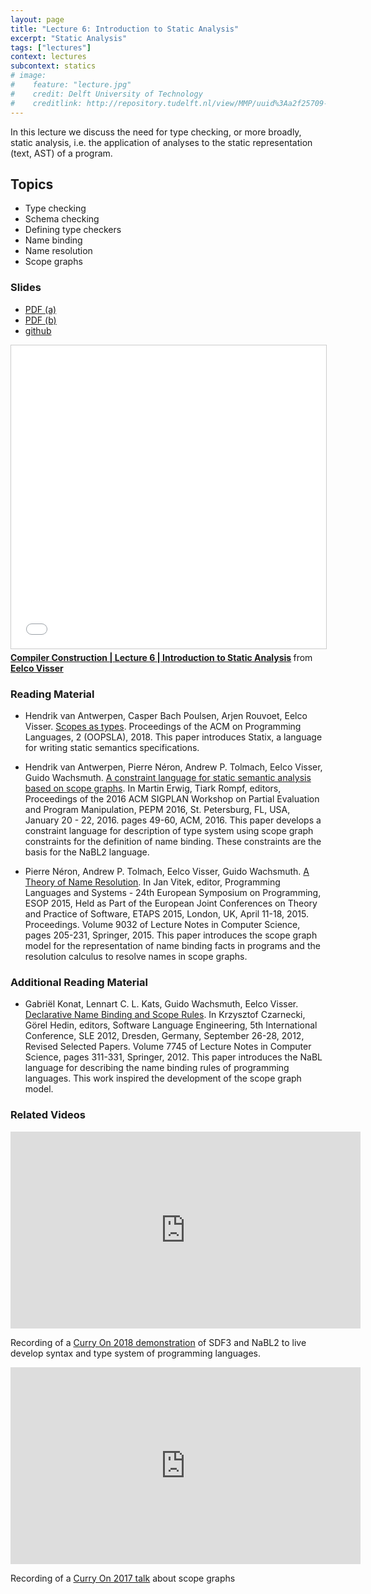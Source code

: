 ```yaml
---
layout: page
title: "Lecture 6: Introduction to Static Analysis"
excerpt: "Static Analysis"
tags: ["lectures"]
context: lectures
subcontext: statics
# image:
#    feature: "lecture.jpg"
#    credit: Delft University of Technology
#    creditlink: http://repository.tudelft.nl/view/MMP/uuid%3Aa2f25709-c56e-453e-9394-4a05acf603a4/
---
```


In this lecture we discuss the need for type checking, or more broadly, static analysis, i.e. the application of analyses to the static representation (text, AST) of a program.

## Topics

- Type checking
- Schema checking
- Defining type checkers
- Name binding
- Name resolution
- Scope graphs

### Slides

- [PDF (a)](https://github.com/TUDelft-CS4200-2019/lectures/raw/master/06-static-analysis/CS4200-2019-6a-intro-to-static-analysis.pdf)
- [PDF (b)](https://github.com/TUDelft-CS4200-2019/lectures/raw/master/06-static-analysis/CS4200-2019-6b-intro-to-static-analysis.pdf)
- [github](https://github.com/TUDelft-CS4200-2019/lectures/tree/master/06-static-analysis)

<iframe src="//www.slideshare.net/slideshow/embed_code/key/qV1DAW1jQPEMyd" width="595" height="485" frameborder="0" marginwidth="0" marginheight="0" scrolling="no" style="border:1px solid #CCC; border-width:1px; margin-bottom:5px; max-width: 100%;" allowfullscreen> </iframe> <div style="margin-bottom:5px"> <strong> <a href="//www.slideshare.net/eelcovisser/compiler-construction-lecture-6-introduction-to-static-analysis" title="Compiler Construction | Lecture 6 | Introduction to Static Analysis" target="_blank">Compiler Construction | Lecture 6 | Introduction to Static Analysis</a> </strong> from <strong><a href="https://www.slideshare.net/eelcovisser" target="_blank">Eelco Visser</a></strong> </div>

### Reading Material

- Hendrik van Antwerpen, Casper Bach Poulsen, Arjen Rouvoet, Eelco Visser. [Scopes as types](https://doi.org/10.1145/3276484). Proceedings of the ACM on Programming Languages, 2 (OOPSLA), 2018. This paper introduces Statix, a language for writing static semantics specifications.

- Hendrik van Antwerpen, Pierre Néron, Andrew P. Tolmach, Eelco Visser, Guido Wachsmuth. [A constraint language for static semantic analysis based on scope graphs](http://doi.acm.org/10.1145/2847538.2847543). In Martin Erwig, Tiark Rompf, editors, Proceedings of the 2016 ACM SIGPLAN Workshop on Partial Evaluation and Program Manipulation, PEPM 2016, St. Petersburg, FL, USA, January 20 - 22, 2016. pages 49-60, ACM, 2016. This paper develops a constraint language for description of type system using scope graph constraints for the definition of name binding. These constraints are the basis for the NaBL2 language.

- Pierre Néron, Andrew P. Tolmach, Eelco Visser, Guido Wachsmuth. [A Theory of Name Resolution](http://dx.doi.org/10.1007/978-3-662-46669-8_9). In Jan Vitek, editor, Programming Languages and Systems - 24th European Symposium on Programming, ESOP 2015, Held as Part of the European Joint Conferences on Theory and Practice of Software, ETAPS 2015, London, UK, April 11-18, 2015. Proceedings. Volume 9032 of Lecture Notes in Computer Science, pages 205-231, Springer, 2015. This paper introduces the scope graph model for the representation of name binding facts in programs and the resolution calculus to resolve names in scope graphs.

### Additional Reading Material

- Gabriël Konat, Lennart C. L. Kats, Guido Wachsmuth, Eelco Visser. [Declarative Name Binding and Scope Rules](http://dx.doi.org/10.1007/978-3-642-36089-3_18). In Krzysztof Czarnecki, Görel Hedin, editors, Software Language Engineering, 5th International Conference, SLE 2012, Dresden, Germany, September 26-28, 2012, Revised Selected Papers. Volume 7745 of Lecture Notes in Computer Science, pages 311-331, Springer, 2012. This paper introduces the NaBL language for describing the name binding rules of programming languages. This work inspired the development of the scope graph model.



### Related Videos

<iframe width="560" height="315" src="https://www.youtube.com/embed/XAkBlrB9l9o?rel=0" frameborder="0" allow="autoplay; encrypted-media" allowfullscreen></iframe>

Recording of a [Curry On 2018 demonstration](https://eelcovisser.org/post/307) of SDF3 and NaBL2 to live develop syntax and type system of programming languages.

<iframe width="560" height="315" src="https://www.youtube.com/embed/0Eg6RDUJGJQ" frameborder="0" allow="autoplay; encrypted-media" allowfullscreen></iframe>

Recording of a [Curry On 2017 talk](https://eelcovisser.org/post/298/scope-graphs%3A-a-fresh-look-at-name-binding-in-programming-languages) about scope graphs
